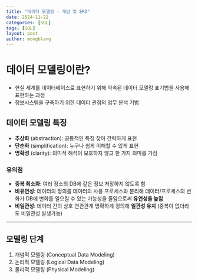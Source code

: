 ```yaml
---
title: "데이터 모델링 - 개념 및 ERD"
date: 2024-11-22 
categories: [SQL]
tags: [SQL]
layout: post
author: mongblang
---
```


# 데이터 모델링이란?  
- 현실 세계를 데이터베이스로 표현하기 위해 약속된 데이터 모델링 표기법을 사용해 표현하는 과정 
- 정보시스템을 구축하기 위한 데이터 관점의 업무 분석 기법

## 데이터 모델링 특징
- **추상화** (abstraction): 공통적인 특징 찾아 간략하게 표현
- **단순화** (simplification): 누구나 쉽게 이해할 수 있게 표현
- **명확성** (clarity): 의미적 해석이 모호하지 않고 한 가지 의미를 가짐 

### 유의점
- **중복 최소화**: 여러 장소의 DB에 같은 정보 저장하지 않도록 함
- **비유연성**: 데이터의 정의를 데이터의 사용 프로세스와 분리해 데이터/프로세스의 변화가 DB에 변화를 일으킬 수 있는 가능성을 줄임으로써 **유연성을 높임**
- **비일관성**: 데이터 간의 상호 연관관계 명확하게 정의해 **일관성 유지** (중복이 없더라도 비일관성 발생가능)  

---

## 모델링 단계
1. 개념적 모델링 (Conceptual Data Modeling)
2. 논리적 모델링 (Logical Data Modeling)
3. 물리적 모델링 (Physical Modeling) 